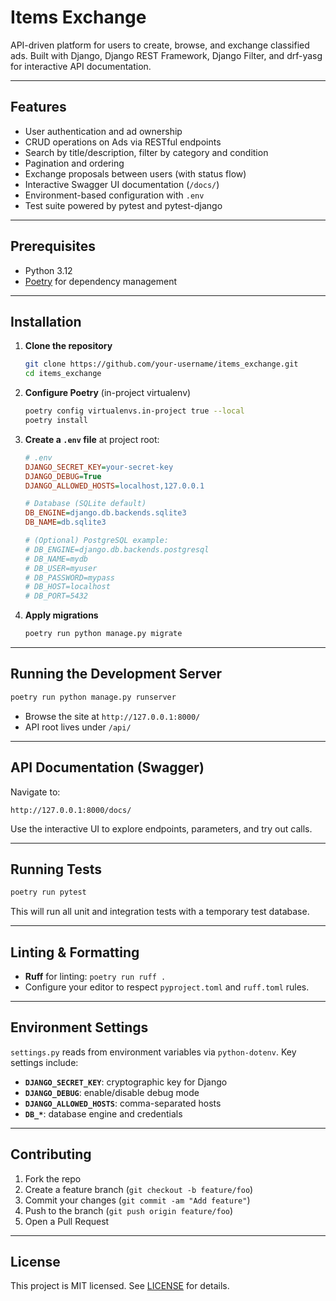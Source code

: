 # Items Exchange

API-driven platform for users to create, browse, and exchange classified ads. Built with Django, Django REST Framework, Django Filter, and drf-yasg for interactive API documentation.

---

## Features

- User authentication and ad ownership
- CRUD operations on Ads via RESTful endpoints
- Search by title/description, filter by category and condition
- Pagination and ordering
- Exchange proposals between users (with status flow)
- Interactive Swagger UI documentation (`/docs/`)
- Environment-based configuration with `.env`
- Test suite powered by pytest and pytest-django

---

## Prerequisites

- Python 3.12
- [Poetry](https://python-poetry.org/) for dependency management

---

## Installation

1. **Clone the repository**

   ```bash
   git clone https://github.com/your-username/items_exchange.git
   cd items_exchange
   ```

2. **Configure Poetry** (in-project virtualenv)

   ```bash
   poetry config virtualenvs.in-project true --local
   poetry install
   ```

3. **Create a `.env` file** at project root:

   ```ini
   # .env
   DJANGO_SECRET_KEY=your-secret-key
   DJANGO_DEBUG=True
   DJANGO_ALLOWED_HOSTS=localhost,127.0.0.1

   # Database (SQLite default)
   DB_ENGINE=django.db.backends.sqlite3
   DB_NAME=db.sqlite3

   # (Optional) PostgreSQL example:
   # DB_ENGINE=django.db.backends.postgresql
   # DB_NAME=mydb
   # DB_USER=myuser
   # DB_PASSWORD=mypass
   # DB_HOST=localhost
   # DB_PORT=5432
   ```

4. **Apply migrations**

   ```bash
   poetry run python manage.py migrate
   ```

---

## Running the Development Server

```bash
poetry run python manage.py runserver
```

- Browse the site at `http://127.0.0.1:8000/`
- API root lives under `/api/`

---

## API Documentation (Swagger)

Navigate to:

```
http://127.0.0.1:8000/docs/
```

Use the interactive UI to explore endpoints, parameters, and try out calls.

---

## Running Tests

```bash
poetry run pytest
```

This will run all unit and integration tests with a temporary test database.

---

## Linting & Formatting

- **Ruff** for linting: `poetry run ruff .`
- Configure your editor to respect `pyproject.toml` and `ruff.toml` rules.

---

## Environment Settings

`settings.py` reads from environment variables via `python-dotenv`. Key settings include:

- **`DJANGO_SECRET_KEY`**: cryptographic key for Django
- **`DJANGO_DEBUG`**: enable/disable debug mode
- **`DJANGO_ALLOWED_HOSTS`**: comma-separated hosts
- **`DB_*`**: database engine and credentials

---

## Contributing

1. Fork the repo
2. Create a feature branch (`git checkout -b feature/foo`)
3. Commit your changes (`git commit -am "Add feature"`)
4. Push to the branch (`git push origin feature/foo`)
5. Open a Pull Request

---

## License

This project is MIT licensed. See [LICENSE](LICENSE) for details.
